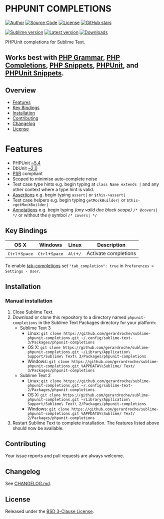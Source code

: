 # PHPUNIT COMPLETIONS

[![Author](https://img.shields.io/badge/author-@gerardroche-blue.svg?style=flat)](https://twitter.com/gerardroche)
[![Source Code](https://img.shields.io/badge/source-GitHub-blue.svg?style=flat)](https://github.com/gerardroche/sublime-phpunit-completions)
[![License](https://img.shields.io/badge/license-BSD--3-blue.svg?style=flat)](https://raw.githubusercontent.com/gerardroche/sublime-phpunit-completions/master/LICENSE)
[![GitHub stars](https://img.shields.io/github/stars/gerardroche/sublime-phpunit-completions.svg?style=flat)](https://github.com/gerardroche/sublime-phpunit-completions/stargazers)

[![Sublime version](https://img.shields.io/badge/sublime-v2|v3-lightgrey.svg?style=flat)](https://sublimetext.com)
[![Latest version](https://img.shields.io/github/tag/gerardroche/sublime-phpunit-completions.svg?label=release&style=flat&maxAge=2592000)](https://github.com/gerardroche/sublime-phpunit-completions/tags)
[![Downloads](https://img.shields.io/packagecontrol/dt/phpunit-completions.svg?style=flat&maxAge=2592000)](https://packagecontrol.io/packages/phpunit-completions)

PHPUnit completions for Sublime Text.

## Works best with [PHP Grammar], [PHP Completions], [PHP Snippets], [PHPUnit], and [PHPUnit Snippets].

## Overview

* [Features](#features)
* [Key Bindings](#key-bindings)
* [Installation](#installation)
* [Contributing](#contributing)
* [Changelog](#changelog)
* [License](#license)

# Features

* PHPUnit [~5.4](http://semver.org)
* DbUnit [~2.0](http://semver.org)
* [PSR](http://www.php-fig.org) compliant
* Scoped to minimise auto-complete noise
* Test case type hints e.g. begin typing at `class Name extends |` and any other context where a type hint is valid.
* [Assertions](https://phpunit.de/manual/current/en/appendixes.assertions.html) e.g. begin typing `assert|` or `$this->assert|`
* Test case helpers e.g. begin typing `getMockBuilder|` or `$this->getMockBuilder|`
* [Annotations](https://phpunit.de/manual/current/en/appendixes.annotations.html) e.g. begin typing _(any valid doc block scope)_ `/* @covers| */` or without the `@` symbol `/* covers| */`

## Key Bindings

| OS X | Windows | Linux | Description |
|------|---------|-------|-------------|
| <kbd>Ctrl</kbd>+<kbd>Space</kbd> | <kbd>Ctrl</kbd>+<kbd>Space</kbd> | <kbd>Alt</kbd>+<kbd>/</kbd> | Activate completions |

To enable [tab-completions](http://docs.sublimetext.info/en/latest/extensibility/completions.html#tab-completed-completions) set `"tab_completion": true` in `Preferences > Settings - User`.

## Installation

### Manual installation

1. Close Sublime Text.
2. Download or clone this repository to a directory named `phpunit-completions` in the Sublime Text Packages directory for your platform:
    * Sublime Text 3
        - Linux: `git clone https://github.com/gerardroche/sublime-phpunit-completions.git ~/.config/sublime-text-3/Packages/phpunit-completions`
        - OS X: `git clone https://github.com/gerardroche/sublime-phpunit-completions.git ~/Library/Application\ Support/Sublime\ Text\ 3/Packages/phpunit-completions`
        - Windows: `git clone https://github.com/gerardroche/sublime-phpunit-completions.git %APPDATA%\Sublime/ Text/ 3/Packages/phpunit-completions`
    * Sublime Text 2
        - Linux: `git clone https://github.com/gerardroche/sublime-phpunit-completions.git ~/.config/sublime-text-2/Packages/phpunit-completions`
        - OS X: `git clone https://github.com/gerardroche/sublime-phpunit-completions.git ~/Library/Application\ Support/Sublime\ Text\ 2/Packages/phpunit-completions`
        - Windows: `git clone https://github.com/gerardroche/sublime-phpunit-completions.git %APPDATA%\Sublime/ Text/ 2/Packages/phpunit-completions`
3. Restart Sublime Text to complete installation. The features listed above should now be available.

## Contributing

Your issue reports and pull requests are always welcome.

## Changelog

See [CHANGELOG.md](CHANGELOG.md).

## License

Released under the [BSD 3-Clause License](LICENSE).

[Package Control]: https://packagecontrol.io/browse/authors/gerardroche
[PHP Grammar]: https://packagecontrol.io/browse/authors/gerardroche
[PHP Completions]: https://packagecontrol.io/browse/authors/gerardroche
[PHP Snippets]: https://packagecontrol.io/browse/authors/gerardroche
[PHPUnit]: https://packagecontrol.io/browse/authors/gerardroche
[PHPUnit Completions]: https://packagecontrol.io/browse/authors/gerardroche
[PHPUnit Snippets]: https://packagecontrol.io/browse/authors/gerardroche
[Composer]: https://getcomposer.org
